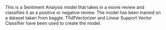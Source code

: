 This is a Sentiment Analysis model that takes in a movie review and classifies it as a positive or negative review. The model has been trained on a dataset taken from kaggle. TfidfVectorizer and Linear Support Vector Classifier have been used to create the model.
